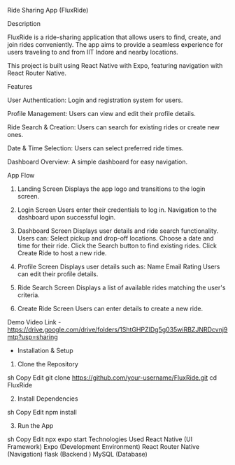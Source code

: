Ride Sharing App (FluxRide)

Description

FluxRide is a ride-sharing application that allows users to find, create, and join rides conveniently. The app aims to provide a seamless experience for users traveling to and from IIT Indore and nearby locations.

This project is built using React Native with Expo, featuring navigation with React Router Native.

Features

User Authentication: Login and registration system for users.

Profile Management: Users can view and edit their profile details.

Ride Search & Creation: Users can search for existing rides or create new ones.

Date & Time Selection: Users can select preferred ride times.

Dashboard Overview: A simple dashboard for easy navigation.

App Flow
1. Landing Screen
Displays the app logo and transitions to the login screen.

2. Login Screen
Users enter their credentials to log in.
Navigation to the dashboard upon successful login.

3. Dashboard Screen
Displays user details and ride search functionality.
Users can:
Select pickup and drop-off locations.
Choose a date and time for their ride.
Click the Search button to find existing rides.
Click Create Ride to host a new ride.

4. Profile Screen
Displays user details such as:
Name
Email
Rating
Users can edit their profile details.

5. Ride Search Screen
Displays a list of available rides matching the user's criteria.

6. Create Ride Screen
Users can enter details to create a new ride.

Demo Video Link - https://drive.google.com/drive/folders/1ShtGHPZIDg5g035wiRBZJNRDcvnj9mtp?usp=sharing

- Installation & Setup
  
1. Clone the Repository

sh
Copy
Edit
git clone https://github.com/your-username/FluxRide.git
cd FluxRide

2. Install Dependencies

sh
Copy
Edit
npm install

3. Run the App

sh
Copy
Edit
npx expo start
 Technologies Used
React Native (UI Framework)
Expo (Development Environment)
React Router Native (Navigation)
flask (Backend )
MySQL (Database)

